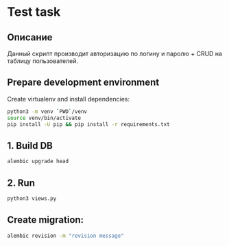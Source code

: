 
# **Test task**

## **Описание**
Данный скрипт производит авторизацию по логину и паролю + CRUD на таблицу пользователей.

[comment]: <> (## **Подготовка к запуску**)

[comment]: <> (Необходимо создать бд с название 'test_db', а также пользователя `admin, admin, admin, admin, 01-01-1970, True`)

## Prepare development environment

Create virtualenv and install dependencies:

```bash
python3 -m venv `PWD`/venv
source venv/bin/activate
pip install -U pip && pip install -r requirements.txt
```
## 1. Build DB

```bash
alembic upgrade head
```

## 2. Run
```bash
python3 views.py
```

## Create migration:
```bash
alembic revision -m "revision message"
```
